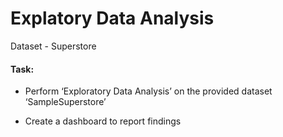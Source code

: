 
# Explatory Data Analysis

Dataset - Superstore

#### Task:

* Perform ‘Exploratory Data Analysis’ on the provided dataset ‘SampleSuperstore’

* Create a dashboard to report findings
